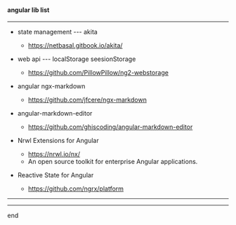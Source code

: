 #### angular lib list

---

- state management --- akita
    - https://netbasal.gitbook.io/akita/
   
- web api --- localStorage seesionStorage
    - https://github.com/PillowPillow/ng2-webstorage

- angular ngx-markdown
  - https://github.com/jfcere/ngx-markdown

- angular-markdown-editor
  - https://github.com/ghiscoding/angular-markdown-editor

- Nrwl Extensions for Angular
  - https://nrwl.io/nx/
  - An open source toolkit for enterprise Angular applications.

- Reactive State for Angular
  - https://github.com/ngrx/platform

---

---

end
